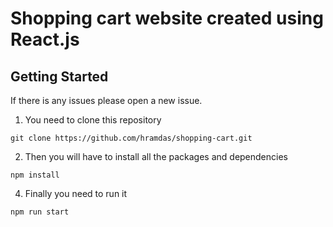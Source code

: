 # Shopping cart website created using React.js


## Getting Started

If there is any issues please open a new issue.

1. You need to clone this repository
```
git clone https://github.com/hramdas/shopping-cart.git
```

2. Then you will have to install all the packages and dependencies
```
npm install 
```

4. Finally you need to run it
```
npm run start
```
